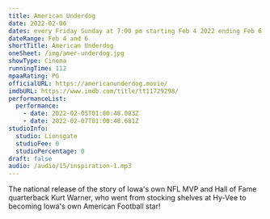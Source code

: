 ```yaml
---
title: American Underdog
date: 2022-02-06
dates: every Friday Sunday at 7:00 pm starting Feb 4 2022 ending Feb 6 2022
dateRange: Feb 4 and 6
shortTitle: American Underdog
oneSheet: /img/amer-underdog.jpg
showType: Cinema
runningTime: 112
mpaaRating: PG
officialURL: https://americanunderdog.movie/
imdbURL: https://www.imdb.com/title/tt11729298/
performanceList:
  performance:
    - date: 2022-02-05T01:00:48.083Z
    - date: 2022-02-07T01:00:48.681Z
studioInfo:
  studio: Lionsgate
  studioFee: 0
  studioPercentage: 0
draft: false
audio: /audio/15/inspiration-1.mp3
---
```

The national release of the story of Iowa's own NFL MVP and Hall of Fame quarterback Kurt Warner, who went from stocking shelves at Hy-Vee to becoming Iowa's own American Football star!
